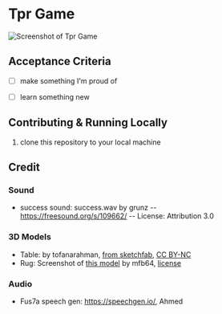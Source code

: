 # Tpr Game

![Screenshot of Tpr Game](/doc/img/project.png)

## Acceptance Criteria

- [ ] make something I'm proud of
- [ ] learn something new


## Contributing & Running Locally

1. clone this repository to your local machine


## Credit
### Sound
- success sound: success.wav by grunz -- https://freesound.org/s/109662/ -- License: Attribution 3.0

### 3D Models

- Table: by tofanarahman, [from sketchfab](https://sketchfab.com/3d-models/wood-desk-table-interior-1-81bdaeac27e346f88ae410187681f484), [CC BY-NC](https://creativecommons.org/licenses/by-nc/4.0/)
- Rug: Screenshot of [this model](https://sketchfab.com/3d-models/persian-malayer-carpet-1120ca810d0c46289d3b7071103067ac) by mfb64, [license](https://creativecommons.org/licenses/by/4.0/)

### Audio

- Fus7a speech gen: https://speechgen.io/, Ahmed
